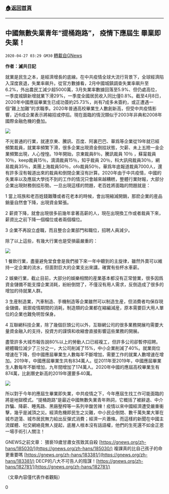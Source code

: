 ###  [:house:返回首頁](https://github.com/ourhimalayas/txt)
---

## 中國無數失業青年“提桶跑路”， 疫情下應屆生 畢業即失業！
`2020-04-27 03:29 GM30` [轉載自GNews](https://gnews.org/zh-hant/186585/)

**作者：滅共日記**

就業是民生之本，是經濟增長的底線。在中共疫情全球大流行背景下，全球經濟陷入深度衰退，失業率飙升。從官方數據看，2月中國城鎮調查失業率飙升至6.2%，外出農民工減少超5000萬，3月失業率數據回落至5.9%、但仍處高位，一季度城鎮新增就業下滑29%，一季度全國居民收入同比僅0.8%。截至4月8日，2020年中國應屆畢業生已成功簽約25.73%，尚有7成多未簽約，或正遭遇一個“難上加難”的求職季。2020年普通高校畢業生人數創新高，但受中共疫情影響，近6成企業表示將縮招或停招。現在面臨的情況類似于2003年非典和2008年國際金融危機的疊加。

![](https://s3.amazonaws.com/gnews-media-offload/wp-content/uploads/2020/04/27032159/1-245.jpg)

不光普通的行業，就連京東、騰訊、百度、阿裏巴巴、華爲等企業從19年就已經頻繁裁員，就業率頻繁下滑，很多企業出現資金倒挂狀態，欠薪、未上五險一金企業頻繁出現，人心惶惶。19年開始，京東裁員8％，騰訊裁員 10％ ，蘇甯裁員 10％，keep裁員15％，滴滴裁員15％，知乎裁員 20％，科大訊飛裁員30％，網易裁員35％，美團上海裁員50％，ofo裁員50％，華爲年底報道裁員7000人，還有許多沒有報道出來的裁員和倒閉企業沒有計算。2020年由于中共疫情，中國的失業率以及應屆大學找不到的工作的情況只會越來越糟糕，整體行業財報，大部分企業出現財務倒挂形勢。一旦出現這樣的問題，老百姓將面臨的問題就是：

1 當上班族和老百姓錢難賺或者花老本的時候，會出現縮減開銷，那麽企業的産品銷量自然會下降，出現資金緊張。

2 薪資下降，就會出現很多前幾年拿著高薪的人，現在出現換工作或者裁員下來，薪資比之前下降一個檔位或者兩個檔位。

3 企業不再設立虛職，而且整合企業部門和職位，招聘人員減少。

除了以上這些，有幾大行業也是受損最嚴重的：

![](https://s3.amazonaws.com/gnews-media-offload/wp-content/uploads/2020/04/27032230/2-177.jpg)

1 餐飲行業，盡量避免堂食會是我們接下來一年中聽到的主旋律，雖然外賣可以維持一定企業的流水，但面對巨大的企業支出來講，確實有些杯水車薪。

2 娛樂行業，截止目前，大部分的娛樂相關的産業基本都沒有正常營業，很多因爲資金儲備不能支撐企業消耗，紛紛倒閉了，不僅沒有用人需求，反倒造成了很多的增加的待就業人群。

3 生産制造業，汽車制造、手機制造等企業雖然可以制造生産，但消費者均保存現金儲備，抵禦疫情期間的消耗，制造類的企業都在縮編減産，原本需要巨大用人單位的企業也難免明哲保身。

4 互聯網科技企業，除了幾個巨頭公司以外，互聯網公司的很多業務開展均需要大量資金融入的支持，投資方的謹慎和收縮會直接影響這些業務的開展。

盡管許多大城市報告說80%以上的勞動人口已經複工，但許多公司卻暫停招聘。總體職位減少了三分之一，大公司削減了15%，中小企業削減了40%。就業崗位增速在下降，但中國應屆畢業生人數每年不斷增加，需要工作的就業人數增速在增加。2019年，中國應屆畢業生共有834萬人。從2011年至2019年，中國應屆畢業生人數每年不斷增加，九年間增加了174萬人。2020年中國的應屆高校畢業生有874萬，比創曆史新高的2019年還要多40萬。

![](https://s3.amazonaws.com/gnews-media-offload/wp-content/uploads/2020/04/27032259/3-146.jpg)

所以對于今年的應屆生畢業即失業，中共疫情之下，今年應屆生找工作可能面臨的將是地獄模式。“提桶跑路”是最近中國無數失業青年熱詞，它概括了被辭退、中介詐騙、降薪、睡馬路、黑廠壓榨等一系列辛酸苦辣！疫情以來中國經濟遭受嚴重衝擊，幾乎是滅頂之災。經濟危機即民生之災難，中小民企倒閉、數千萬失業大軍在城市遊蕩、城市居民無力給出反彈式消費；經濟一片蕭條。而這樣的新聞在中國主流媒體、社交網絡竟無人提起，底層人根本沒有話語權，他們的生死還不如金正恩一場手術引人關注！

GNEWS之前文章：
猥亵19歲甘肅女孩致其自殺 [https://gnews.org/zh-hans/185030/](https://gnews.org/zh-hans/185030/)
複課真的比自己孩子的命更重要嗎 [https://gnews.org/zh-hans/183381/](https://gnews.org/zh-hans/183381/)
DECP的八大不可告人的陰謀！[https://gnews.org/zh-hans/182781/](https://gnews.org/zh-hans/182781/)

（文章內容僅代表作者觀點）

0
